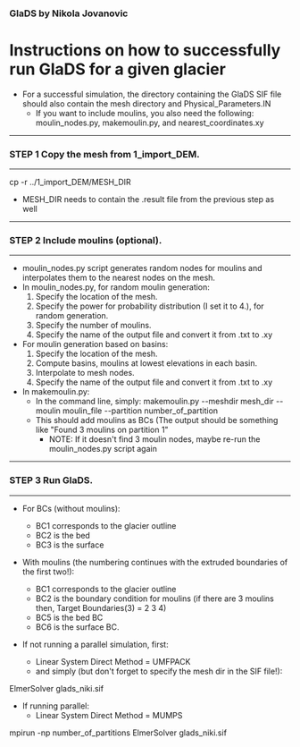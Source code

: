 ### GlaDS by Nikola Jovanovic

# Instructions on how to successfully run GlaDS for a given glacier 

- For a successful simulation, the directory containing the GlaDS SIF file should also contain the mesh directory and Physical_Parameters.IN
	- If you want to include moulins, you also need the following: moulin_nodes.py, makemoulin.py, and nearest_coordinates.xy 
------------------------------------------------------
### STEP 1 Copy the mesh from 1_import_DEM.
------------------------------------------------------

cp -r ../1_import_DEM/MESH_DIR

- MESH_DIR needs to contain the .result file from the previous step as well

------------------------------------------------------
### STEP 2 Include moulins (optional).            
------------------------------------------------------

- moulin_nodes.py script generates random nodes for moulins and interpolates them to the nearest nodes on the mesh.
- In moulin_nodes.py, for random moulin generation: 
	1. Specify the location of the mesh. 
	2. Specify the power for probability distribution (I set it to 4.), for random generation.
	3. Specify the number of moulins. 
	4. Specify the name of the output file and convert it from .txt to .xy
 - For moulin generation based on basins:
	1. Specify the location of the mesh.
	2. Compute basins, moulins at lowest elevations in each basin.
	3. Interpolate to mesh nodes. 
	4. Specify the name of the output file and convert it from .txt to .xy
- In makemoulin.py:
	- In the command line, simply: makemoulin.py --meshdir mesh_dir --moulin moulin_file --partition number_of_partition
	- This should add moulins as BCs (The output should be something like "Found 3 moulins on partition 1"
		- NOTE: If it doesn't find 3 moulin nodes, maybe re-run the moulin_nodes.py script again 

------------------------------------------------------
### STEP 3 Run GlaDS.            
------------------------------------------------------
- For BCs (without moulins):
	- BC1 corresponds to the glacier outline
	- BC2 is the bed
	- BC3 is the surface
- With moulins (the numbering continues with the extruded boundaries of the first two!):
	- BC1 corresponds to the glacier outline
	- BC2 is the boundary condition for moulins (if there are 3 moulins then, Target Boundaries(3) =  2 3 4)
	- BC5 is the bed BC
	- BC6 is the surface BC. 

- If not running a parallel simulation, first:
	- Linear System Direct Method = UMFPACK
	- and simply (but don't forget to specify the mesh dir in the SIF file!):

ElmerSolver glads_niki.sif

- If running parallel:
	- Linear System Direct Method = MUMPS

mpirun -np number_of_partitions ElmerSolver glads_niki.sif
